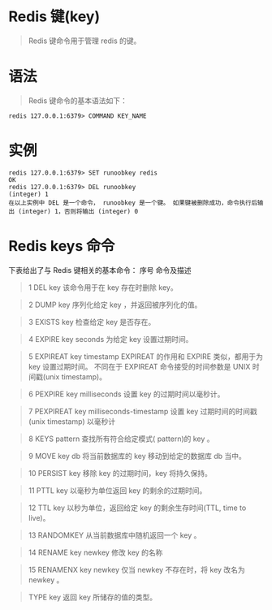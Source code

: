# Redis 键(key)
> Redis 键命令用于管理 redis 的键。

# 语法
> Redis 键命令的基本语法如下：
```
redis 127.0.0.1:6379> COMMAND KEY_NAME
```
# 实例
```
redis 127.0.0.1:6379> SET runoobkey redis
OK
redis 127.0.0.1:6379> DEL runoobkey
(integer) 1
在以上实例中 DEL 是一个命令， runoobkey 是一个键。 如果键被删除成功，命令执行后输出 (integer) 1，否则将输出 (integer) 0
```
# Redis keys 命令

下表给出了与 Redis 键相关的基本命令：
序号	命令及描述
>1	DEL key
该命令用于在 key 存在时删除 key。

>2	DUMP key 
序列化给定 key ，并返回被序列化的值。

>3	EXISTS key 
检查给定 key 是否存在。

>4	EXPIRE key seconds
为给定 key 设置过期时间。

>5	EXPIREAT key timestamp 
EXPIREAT 的作用和 EXPIRE 类似，都用于为 key 设置过期时间。 不同在于 EXPIREAT 命令接受的时间参数是 UNIX 时间戳(unix timestamp)。

>6	PEXPIRE key milliseconds 
设置 key 的过期时间以毫秒计。

>7	PEXPIREAT key milliseconds-timestamp 
设置 key 过期时间的时间戳(unix timestamp) 以毫秒计

>8	KEYS pattern 
查找所有符合给定模式( pattern)的 key 。

>9	MOVE key db 
将当前数据库的 key 移动到给定的数据库 db 当中。

>10	PERSIST key 
移除 key 的过期时间，key 将持久保持。

>11	PTTL key 
以毫秒为单位返回 key 的剩余的过期时间。

>12	TTL key 
以秒为单位，返回给定 key 的剩余生存时间(TTL, time to live)。

>13	RANDOMKEY 
从当前数据库中随机返回一个 key 。

>14	RENAME key newkey 
修改 key 的名称

>15	RENAMENX key newkey 
仅当 newkey 不存在时，将 key 改名为 newkey 。

>	TYPE key 
返回 key 所储存的值的类型。
